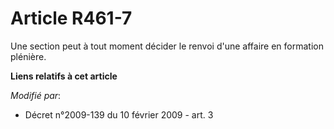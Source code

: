 # Article R461-7

Une section peut à tout moment décider le renvoi d'une affaire en formation plénière.

**Liens relatifs à cet article**

_Modifié par_:

  - Décret n°2009-139 du 10 février 2009 - art. 3
